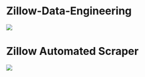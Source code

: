 # Zillow-Data-Engineering

![](https://i.imgur.com/E6RI8Hm.gif)

# Zillow Automated Scraper
![](https://i.imgur.com/bLuGWMj.png)
